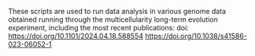 These scripts are used to run data analysis in various genome data obtained running through the multicellularity long-term evolution experiment, including the most recent publications:
doi: https://doi.org/10.1101/2024.04.18.588554
https://doi.org/10.1038/s41586-023-06052-1
